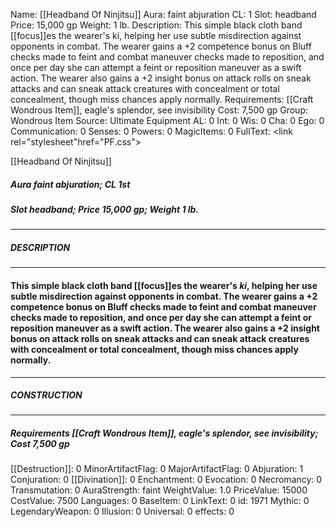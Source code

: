 Name: [[Headband Of Ninjitsu]]
Aura: faint abjuration
CL: 1
Slot: headband
Price: 15,000 gp
Weight: 1 lb.
Description: This simple black cloth band [[focus]]es the wearer's ki, helping her use subtle misdirection against opponents in combat. The wearer gains a +2 competence bonus on Bluff checks made to feint and combat maneuver checks made to reposition, and once per day she can attempt a feint or reposition maneuver as a swift action. The wearer also gains a +2 insight bonus on attack rolls on sneak attacks and can sneak attack creatures with concealment or total concealment, though miss chances apply normally.
Requirements: [[Craft Wondrous Item]], eagle's splendor, see invisibility
Cost: 7,500 gp
Group: Wondrous Item
Source: Ultimate Equipment
AL: 0
Int: 0
Wis: 0
Cha: 0
Ego: 0
Communication: 0
Senses: 0
Powers: 0
MagicItems: 0
FullText: <link rel="stylesheet"href="PF.css"><div class="heading"><p class="alignleft">[[Headband Of Ninjitsu]]</p><div style="clear: both;"></div></div><div><h5><b>Aura </b>faint abjuration; <b>CL </b>1st</h5><h5><b>Slot </b>headband; <b>Price </b>15,000 gp; <b>Weight </b>1 lb.</h5></div><hr/><div><h5><b>DESCRIPTION</b></h5></div><hr/><div><h4><p>This simple black cloth band [[focus]]es the wearer's <i>ki</i>, helping her use subtle misdirection against opponents in combat. The wearer gains a +2 competence bonus on Bluff checks made to feint and combat maneuver checks made to reposition, and once per day she can attempt a feint or reposition maneuver as a swift action. The wearer also gains a +2 insight bonus on attack rolls on sneak attacks and can sneak attack creatures with concealment or total concealment, though miss chances apply normally.</p></h4></div><hr/><div><h5><b>CONSTRUCTION</b></h5></div><hr/><div><h5><b>Requirements </b>[[Craft Wondrous Item]], <i>eagle's splendor</i>, <i>see invisibility</i>; <b>Cost </b>7,500 gp</h5></div>
[[Destruction]]: 0
MinorArtifactFlag: 0
MajorArtifactFlag: 0
Abjuration: 1
Conjuration: 0
[[Divination]]: 0
Enchantment: 0
Evocation: 0
Necromancy: 0
Transmutation: 0
AuraStrength: faint
WeightValue: 1.0
PriceValue: 15000
CostValue: 7500
Languages: 0
BaseItem: 0
LinkText: 0
id: 1971
Mythic: 0
LegendaryWeapon: 0
Illusion: 0
Universal: 0
effects: 0
